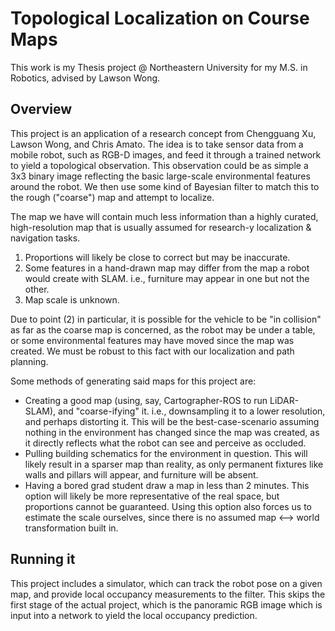 # Topological Localization on Course Maps
This work is my Thesis project @ Northeastern University for my M.S. in Robotics, advised by Lawson Wong.

## Overview
This project is an application of a research concept from Chengguang Xu, Lawson Wong, and Chris Amato. The idea is to take sensor data from a mobile robot, such as RGB-D images, and feed it through a trained network to yield a topological observation. This observation could be as simple a 3x3 binary image reflecting the basic large-scale environmental features around the robot. We then use some kind of Bayesian filter to match this to the rough ("coarse") map and attempt to localize.

The map we have will contain much less information than a highly curated, high-resolution map that is usually assumed for research-y localization & navigation tasks.
 1. Proportions will likely be close to correct but may be inaccurate.
 2. Some features in a hand-drawn map may differ from the map a robot would create with SLAM. i.e., furniture may appear in one but not the other.
 3. Map scale is unknown.

Due to point (2) in particular, it is possible for the vehicle to be "in collision" as far as the coarse map is concerned, as the robot may be under a table, or some environmental features may have moved since the map was created. We must be robust to this fact with our localization and path planning.

Some methods of generating said maps for this project are:
 - Creating a good map (using, say, Cartographer-ROS to run LiDAR-SLAM), and "coarse-ifying" it. i.e., downsampling it to a lower resolution, and perhaps distorting it. This will be the best-case-scenario assuming nothing in the environment has changed since the map was created, as it directly reflects what the robot can see and perceive as occluded.
 - Pulling building schematics for the environment in question. This will likely result in a sparser map than reality, as only permanent fixtures like walls and pillars will appear, and furniture will be absent.
 - Having a bored grad student draw a map in less than 2 minutes. This option will likely be more representative of the real space, but proportions cannot be guaranteed. Using this option also forces us to estimate the scale ourselves, since there is no assumed map <--> world transformation built in.


## Running it
This project includes a simulator, which can track the robot pose on a given map, and provide local occupancy measurements to the filter. This skips the first stage of the actual project, which is the panoramic RGB image which is input into a network to yield the local occupancy prediction. 




